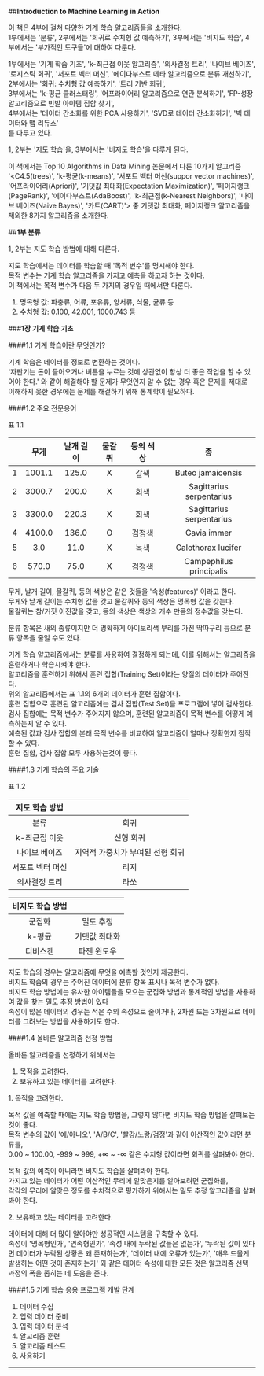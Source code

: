 ##__Introduction to Machine Learning in Action__

이 책은 4부에 걸쳐 다양한 기계 학습 알고리즘들을 소개한다.  
1부에서는 '분류', 2부에서는 '회귀로 수치형 값 예측하기', 3부에서는 '비지도 학습', 4부에서는 '부가적인 도구들'에 대하여 다룬다.  

1부에서는 '기계 학습 기초', 'k-최근접 이웃 알고리즘', '의사결정 트리', '나이브 베이즈', '로지스틱 회귀', '서포트 벡터 머신', '에이다부스트 메타 알고리즘으로 분류 개선하기',  
2부에서는 '회귀: 수치형 값 예측하기', '트리 기반 회귀',  
3부에서는 'k-평균 클러스터링', '어프라이어리 알고리즘으로 연관 분석하기', 'FP-성장 알고리즘으로 빈발 아이템 집합 찾기',  
4부에서는 '데이터 간소화를 위한 PCA 사용하기', 'SVD로 데이터 간소화하기', '빅 데이터와 맵 리듀스'  
를 다루고 있다.

1, 2부는 '지도 학습'을, 3부에서는 '비지도 학습'을 다루게 된다.

이 책에서는 Top 10 Algorithms in Data Mining 논문에서 다룬 10가지 알고리즘 '<C4.5(trees)', 'k-평균(k-means)', '서포트 벡터 머신(suppor vector machines)', '어프라이어리(Apriori)', '기댓값 최대화(Expectation Maximization)', '페이지랭크(PageRank)', '에이다부스트(AdaBoost)', 'k-최근접(k-Nearest Neighbors)', '나이브 베이즈(Naive Bayes)', '카트(CART)'> 중 기댓값 최대화, 페이지랭크 알고리즘을 제외한 8가지 알고리즘을 소개한다.


##__1부 분류__

1, 2부는 지도 학습 방법에 대해 다룬다.

지도 학습에서는 데이터를 학습할 때 '목적 변수'를 명시해야 한다.  
목적 변수는 기계 학습 알고리즘을 가지고 예측을 하고자 하는 것이다.  
이 책에서는 목적 변수가 다음 두 가지의 경우일 때에서만 다룬다.  
1. 명목형 값: 파충류, 어류, 포유류, 양서류, 식물, 균류 등  
2. 수치형 값: 0.100, 42.001, 1000.743 등


###__1장 기계 학습 기초__


####1.1 기계 학습이란 무엇인가?

기계 학습은 데이터를 정보로 변환하는 것이다.  
'자판기는 돈이 들어오거나 버튼을 누르는 것에 상관없이 항상 더 좋은 작업을 할 수 있어야 한다.' 와 같이 해결해야 할 문제가 무엇인지 알 수 없는 경우 혹은 문제를 제대로 이해하지 못한 경우에는 문제를 해결하기 위해 통계학이 필요하다.


####1.2 주요 전문용어

표 1.1

|| 무게 | 날개 길이 | 물갈퀴 | 등의 색상 | 종 |
| :---: | :---: | :---: | :---: | :---: | :---: |
| 1 | 1001.1 | 125.0 | X | 갈색 | Buteo jamaicensis |
| 2 | 3000.7 | 200.0 | X | 회색 | Sagittarius serpentarius |
| 3 | 3300.0 | 220.3 | X | 회색 | Sagittarius serpentarius |
| 4 | 4100.0 | 136.0 | O | 검정색 | Gavia immer |
| 5 | 3.0 | 11.0 | X | 녹색 | Calothorax lucifer |
| 6 | 570.0 | 75.0 | X | 검정색 | Campephilus principalis |

무게, 날개 길이, 물갈퀴, 등의 색상은 같은 것들을 '속성(features)' 이라고 한다.  
무게와 날개 길이는 수치형 값을 갖고 물갈퀴와 등의 색상은 명목형 값을 갖는다.  
물갈퀴는 참/거짓 이진값을 갖고, 등의 색상은 색상의 개수 만큼의 정수값을 갖는다.  

분류 항목은 새의 종류이지만 더 명확하게 아이보리색 부리를 가진 딱따구리 등으로 분류 항목을 줄일 수도 있다.  

기계 학습 알고리즘에서는 분류를 사용하여 결정하게 되는데, 이를 위해서는 알고리즘을 훈련하거나 학습시켜야 한다.  
알고리즘을 훈련하기 위해서 훈련 집합(Training Set)이라는 양질의 데이터가 주어진다.  
위의 알고리즘에서는 표 1.1의 6개의 데이터가 훈련 집합이다.  
훈련 집합으로 훈련된 알고리즘에는 검사 집합(Test Set)을 프로그램에 넣어 검사한다.  
검사 집합에는 목적 변수가 주어지지 않으며, 훈련된 알고리즘이 목적 변수를 어떻게 예측하는지 알 수 있다.  
예측된 값과 검사 집합의 본래 목적 변수를 비교하여 알고리즘이 얼마나 정확한지 짐작할 수 있다.  
훈련 집합, 검사 집합 모두 사용하는것이 좋다.


####1.3 기계 학습의 주요 기술

표 1.2

| 지도 학습 방법 ||
| :---: | :---: |
| 분류 | 회귀 |
| k-최근접 이웃 | 선형 회귀 |
| 나이브 베이즈 | 지역적 가중치가 부여된 선형 회귀 |
| 서포트 벡터 머신 | 리지 |
| 의사결정 트리 | 라쏘 |

| 비지도 학습 방법 ||
| :---: | :---: |
| 군집화 | 밀도 추정 |
| k-평균 | 기댓값 최대화 |
| 디비스캔 | 파젠 윈도우 |

지도 학습의 경우는 알고리즘에 무엇을 예측할 것인지 제공한다.  
비지도 학습의 경우는 주어진 데이터에 분류 항목 표시나 목적 변수가 없다.  
비지도 학습 방법에는 유사한 아이템들을 모으는 군집화 방법과 통계적인 방법을 사용하여 값을 찾는 밀도 추정 방법이 있다  
속성이 많은 데이터의 경우는 적은 수의 속성으로 줄이거나, 2차원 또는 3차원으로 데이터를 그려보는 방법을 사용하기도 한다.  

####1.4 올바른 알고리즘 선정 방법

올바른 알고리즘을 선정하기 위해서는  
1. 목적을 고려한다.  
2. 보유하고 있는 데이터를 고려한다.  

1\. 목적을 고려한다.  

목적 값을 예측할 때에는 지도 학습 방법을, 그렇지 않다면 비지도 학습 방법을 살펴보는 것이 좋다.  
목적 변수의 값이 '예/아니오', 'A/B/C', '빨강/노랑/검정'과 같이 이산적인 값이라면 분류를,  
0.00 ~ 100.00, -999 ~ 999, +∞ ~ -∞ 같은 수치형 값이라면 회귀를 살펴봐야 한다.  

목적 값의 예측이 아니라면 비지도 학습을 살펴봐야 한다.  
가지고 있는 데이터가 어떤 이산적인 무리에 알맞은지를 알아보려면 군집화를,  
각각의 무리에 알맞은 정도를 수치적으로 평가하기 위해서는 밀도 추정 알고리즘을 살펴봐야 한다.

2\. 보유하고 있는 데이터를 고려한다.

데이터에 대해 더 많이 알아야만 성공적인 시스템을 구축할 수 있다.  
속성이 '명목형인가', '연속형인가', '속성 내에 누락된 값들은 없는가', '누락된 값이 있다면 데이터가 누락된 상황은 왜 존재하는가', '데이터 내에 오류가 있는가', '매우 드물게 발생하는 어떤 것이 존재하는가' 와 같은 데이터 속성에 대한 모든 것은 알고리즘 선택 과정의 폭을 좁히는 데 도움을 준다.


####1.5 기계 학습 응용 프로그램 개발 단계

1. 데이터 수집
2. 입력 데이터 준비
3. 입력 데이터 분석
4. 알고리즘 훈련
5. 알고리즘 테스트
6. 사용하기

---
















